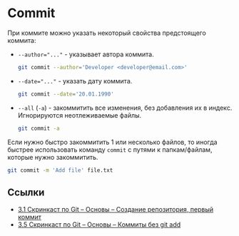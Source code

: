 # Commit

При коммите можно указать некоторый свойства предстоящего коммита:

- `--author="..."` - указывает автора коммита.

  ```bash
  git commit --author='Developer <developer@email.com>'
  ```

- `--date="..."` - указать дату коммита.

  ```bash
  git commit --date='20.01.1990'
  ```

- `--all` (`-a`) - закоммитить все изменения, без добавления их в индекс. Игнорируются неотлеживаемые файлы.

  ```bash
  git commit -a
  ```

Если нужно быстро закоммитить 1 или несколько файлов, то иногда быстрее использовать команду `commit` с путями к папкам/файлам, которые нужно закоммитить.

```bash
git commit -m 'Add file' file.txt
```

## Ссылки

- [3.1 Скринкаст по Git – Основы – Создание репозитория, первый коммит](https://youtu.be/KqsWpHq6SPk)
- [3.5 Скринкаст по Git – Основы – Коммиты без git add](https://www.youtube.com/watch?v=_jHQl1ZqXt0&list=PLDyvV36pndZHkDRik6kKF6gSb0N0W995h&index=18)
